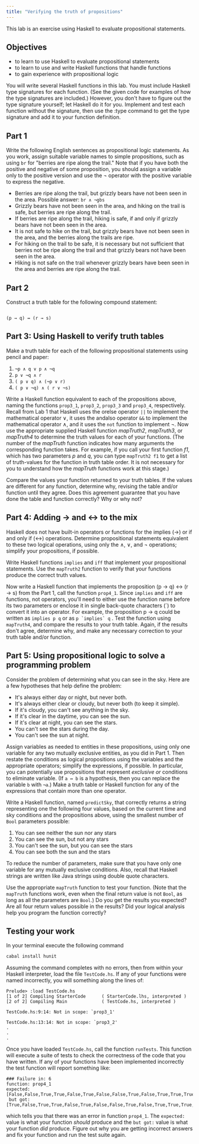 ```yaml
---
title: "Verifying the truth of propositions"
---
```


This lab is an exercise using Haskell to evaluate propositional statements.

## Objectives

* to learn to use Haskell to evaluate propositional statements
* to learn to use and write Haskell functions that handle functions
* to gain experience with propositional logic

You will write several Haskell functions in this lab. You must include Haskell
type signatures for each function. (See the given code for examples of how the
type signatures are included.) However, you don't have to figure out the type
signature yourself; let Haskell do it for you. Implement and test each function
without the signature, then use the :type command to get the type signature and
add it to your function definition.

## Part 1

Write the following English sentences as propositional logic statements. As you
work, assign suitable variable names to simple propositions, such as using `br`
for "berries are ripe along the trail." Note that if you have both the positive
and negative of some proposition, you should assign a variable only to the
positive version and use the &not; operator with the positive variable to
express the negative.

* Berries are ripe along the trail, but grizzly bears have not been seen in the
  area. Possible answer: <code>br &and; &not;gbs</code>
* Grizzly bears have not been seen in the area, and hiking on the trail is safe,
  but berries are ripe along the trail.
* If berries are ripe along the trail, hiking is safe, if and only if grizzly
  bears have not been seen in the area.
* It is not safe to hike on the trail, but grizzly bears have not been seen in
  the area, and the berries along the trails are ripe.
* For hiking on the trail to be safe, it is necessary but not sufficient that
  berries not be ripe along the trail and that grizzly bears not have been seen
  in the area.
* Hiking is not safe on the trail whenever grizzly bears have been seen in the
  area and berries are ripe along the trail.

## Part 2

Construct a truth table for the following compound statement:

<code>
(p &rarr; q) &harr; (r &rarr; s)
</code>


## Part 3: Using Haskell to verify truth tables 
Make a truth table for each of the following propositional statements using
pencil and paper:

1. <code>&not;p &and; q &or; p &and; &not;q</code>
1. <code>p &or; &not;q &and; r</code>
1. <code>( p &or; q) &and; (&not;p &or; r)</code>
1. <code>( p &or; &not;q) &and; ( r &or; &not;s)</code>

Write a Haskell function equivalent to each of the propositions above, naming
the functions `prop3_1`, `prop3_2`, `prop3_3` and `prop3_4`, respectively.
Recall from Lab 1 that Haskell uses the orelse operator `||` to implement the
mathematical operator &or;, it uses the andalso operator `&&` to implement the
mathematical operator &and;, and it uses the `not` function to implement &not;.
Now use the appropriate supplied Haskell function *mapTruth2*, *mapTruth3*, or
*mapTruth4* to determine the truth values for each of your functions. (The
number of the *mapTruth* function indicates how many arguments the corresponding
function takes. For example, if you call your first function *f1*, which has two
parameters *p* and *q*, you can type `mapTruth2 f1` to get a list of
truth-values for the function in truth table order. It is not necessary for you
to understand how the *mapTruth* functions work at this stage.)

Compare the values your function returned to your truth tables. If the values
are different for any function, determine why, revising the table and/or
function until they agree. Does this agreement guarantee that you have done the
table and function correctly? Why or why not?

## Part 4: Adding &rarr; and &harr; to the mix
Haskell does not have built-in operators or functions for the implies (&rarr;)
or if and only if (&harr;) operations. Determine propositional statements
equivalent to these two logical operations, using only the &and;, &or;, and
&not; operations; simplify your propositions, if possible.

Write Haskell functions `implies` and `iff` that implement your
propositional statements. Use the `mapTruth2` function to verify that your
functions produce the correct truth values.

Now write a Haskell function that implements the proposition (p &rarr; q) &harr;
(r &rarr; s) from the Part 1, call the function `prop4_1`. Since `implies` and
`iff` are functions, not operators, you'll need to either use the function name
before its two parameters or enclose it in single back-quote characters (\`) to
convert it into an operator. For example, the proposition p &rarr; q could be
written as `implies p q` or as ``p `implies` q`` . Test the function using
`mapTruth4`, and compare the results to your truth table. Again, if the results
don't agree, determine why, and make any necessary correction to your truth
table and/or function.

## Part 5: Using propositional logic to solve a programming problem

Consider the problem of determining what you can see in the sky. Here are a few
hypotheses that help define the problem:

* It's always either day or night, but never both.
* It's always either clear or cloudy, but never both (to keep it simple).
* If it's cloudy, you can't see anything in the sky.
* If it's clear in the daytime, you can see the sun.
* If it's clear at night, you can see the stars.
* You can't see the stars during the day.
* You can't see the sun at night.

Assign variables as needed to entities in these propositions, using only one
variable for any two mutually exclusive entities, as you did in Part 1. Then
restate the conditions as logical propositions using the variables and the
appropriate operators; simplify the expressions, if possible. In particular, you
can potentially use propositions that represent *exclusive or* conditions to
eliminate variable. (If `a ↔ b` is a hypothesis, then you can replace the
variable `b` with `¬a`.) Make a truth table or Haskell function for any of the
expressions that contain more than one operator.

Write a Haskell function, named `predictSky`, that correctly returns a string
representing one the following four values, based on the current time and sky
conditions and the propositions above, using the smallest number of `Bool`
parameters possible:

1. You can see neither the sun nor any stars
1. You can see the sun, but not any stars
1. You can't see the sun, but you can see the stars
1. You can see both the sun and the stars

To reduce the number of parameters, make sure that you have only one variable
for any mutually exclusive conditions. Also, recall that Haskell strings are
written like Java strings using double quote characters.

Use the appropriate `mapTruth` function to test your function. (Note that the
`mapTruth` functions work, even when the final return value is not `Bool`, as
long as all the parameters are `Bool`.) Do you get the results you expected? Are
all four return values possible in the results? Did your logical analysis help
you program the function correctly?

## Testing your work
In your terminal execute the following command

```sh
cabal install hunit
```

Assuming the command completes with no errors, then from within your Haskell
interpreter, load the file `TestCode.hs`. If any of your functions were named
incorrectly, you will something along the lines of:

```
Prelude> :load TestCode.hs 
[1 of 2] Compiling StarterCode      ( StarterCode.lhs, interpreted )
[2 of 2] Compiling Main             ( TestCode.hs, interpreted )

TestCode.hs:9:14: Not in scope: `prop3_1'

TestCode.hs:13:14: Not in scope: `prop3_2'
.
.
.
```

Once you have loaded `TestCode.hs`, call the function `runTests`. This function
will execute a suite of tests to check the correctness of the code that you have
written. If any of your functions have been implemented incorrectly the test
function will report something like:

```
### Failure in: 6                         
function: prop4_1
expected: [False,False,True,True,False,True,False,False,True,False,True,True,True,False,True,True]
 but got: [True,False,True,True,False,True,False,False,True,False,True,True,True,False,True,True]
```

which tells you that there was an error in function `prop4_1`. The `expected:`
value is what your function *should* produce and the `but got:` value is what
your function *did* produce. Figure out why you are getting incorrect answers
and fix your function and run the test suite again.
